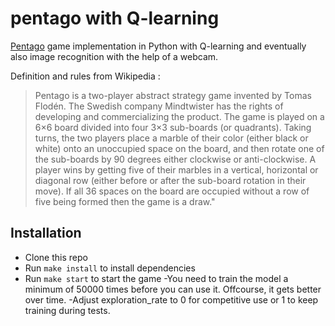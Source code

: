 # pentago with Q-learning

[Pentago](https://en.wikipedia.org/wiki/Pentago) game implementation in Python with Q-learning and eventually also image recognition with the help of a webcam.


Definition and rules from Wikipedia :

> Pentago is a two-player abstract strategy game invented by Tomas Flodén. The Swedish company Mindtwister has the rights of developing and commercializing the product. The game is played on a 6×6 board divided into four 3×3 sub-boards (or quadrants). Taking turns, the two players place a marble of their color (either black or white) onto an unoccupied space on the board, and then rotate one of the sub-boards by 90 degrees either clockwise or anti-clockwise. A player wins by getting five of their marbles in a vertical, horizontal or diagonal row (either before or after the sub-board rotation in their move). If all 36 spaces on the board are occupied without a row of five being formed then the game is a draw."




## Installation

- Clone this repo
- Run `make install` to install dependencies
- Run `make start` to start the game
-You need to train the model a minimum of 50000 times before you can use it. Offcourse, it gets better over time.
-Adjust exploration_rate to 0 for competitive use or 1 to keep training during tests.
